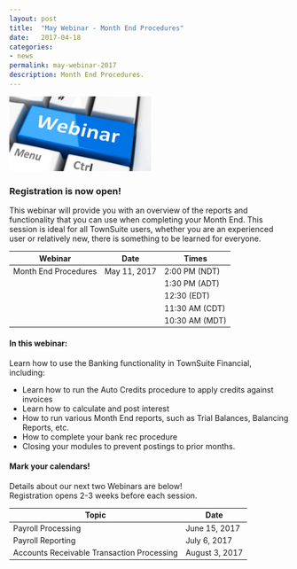 ```yaml
---
layout: post
title:  "May Webinar - Month End Procedures"
date:   2017-04-18  
categories:
- news
permalink: may-webinar-2017
description: Month End Procedures.
---
```


![Webinar](/images/webinar.png "Webinar")


### **Registration is now open!** 

This webinar will provide you with an overview of the reports and functionality that you can use when completing your Month End. This session is ideal for all TownSuite users, whether you are an experienced user or relatively new, there is something to be learned for everyone. 


| Webinar | Date | Times |
| ---- | ---- | ---- |
| Month End Procedures | May 11, 2017 | 2:00 PM (NDT) |
| | | 1:30 PM (ADT) |
| | | 12:30 (EDT) |
| | | 11:30 AM (CDT) |
| | | 10:30 AM (MDT) |

#### **In this webinar:**  

Learn how to use the Banking functionality in TownSuite Financial, including: 


- Learn how to run the Auto Credits procedure to apply credits against invoices
- Learn how to calculate and post interest
- How to run various Month End reports, such as Trial Balances, Balancing Reports, etc.
- How to complete your bank rec procedure
- Closing your modules to prevent postings to prior months.


#### **Mark your calendars!**

Details about our next two Webinars are below!  
Registration opens 2-3 weeks before each session.

| Topic | Date |
| ---- | ---- |
| Payroll Processing | June 15, 2017 |
| Payroll Reporting | July 6, 2017 |
| Accounts Receivable Transaction Processing | August 3, 2017 |


